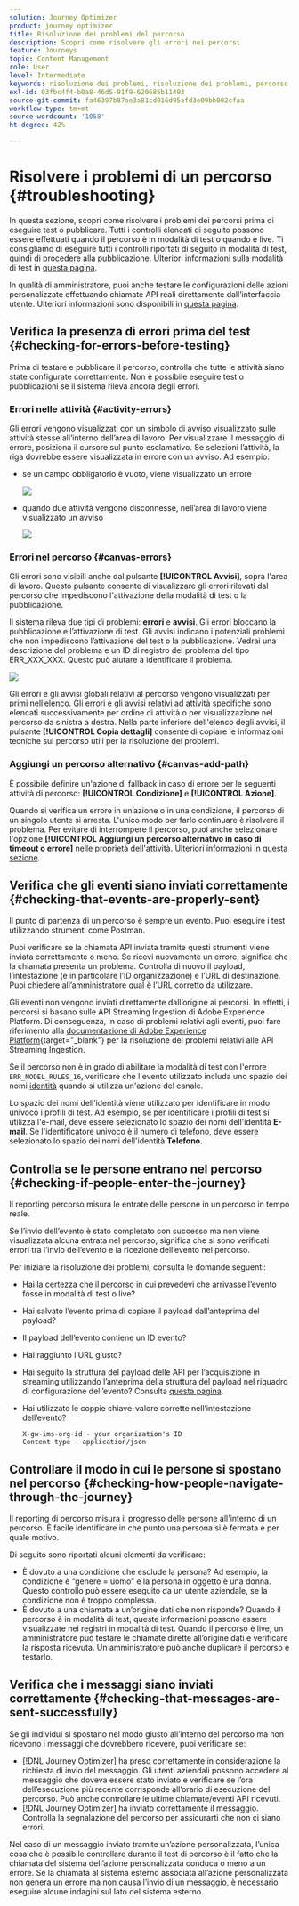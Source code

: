 ```yaml
---
solution: Journey Optimizer
product: journey optimizer
title: Risoluzione dei problemi del percorso
description: Scopri come risolvere gli errori nei percorsi
feature: Journeys
topic: Content Management
role: User
level: Intermediate
keywords: risoluzione dei problemi, risoluzione dei problemi, percorso, controllo, errori
exl-id: 03fbc4f4-b0a8-46d5-91f9-620685b11493
source-git-commit: fa46397b87ae3a81cd016d95afd3e09bb002cfaa
workflow-type: tm+mt
source-wordcount: '1058'
ht-degree: 42%

---
```


# Risolvere i problemi di un percorso {#troubleshooting}

In questa sezione, scopri come risolvere i problemi dei percorsi prima di eseguire test o pubblicare. Tutti i controlli elencati di seguito possono essere effettuati quando il percorso è in modalità di test o quando è live. Ti consigliamo di eseguire tutti i controlli riportati di seguito in modalità di test, quindi di procedere alla pubblicazione. Ulteriori informazioni sulla modalità di test in [questa pagina](../building-journeys/testing-the-journey.md).

In qualità di amministratore, puoi anche testare le configurazioni delle azioni personalizzate effettuando chiamate API reali direttamente dall’interfaccia utente. Ulteriori informazioni sono disponibili in [questa pagina](../action/troubleshoot-custom-action.md).

## Verifica la presenza di errori prima del test {#checking-for-errors-before-testing}

Prima di testare e pubblicare il percorso, controlla che tutte le attività siano state configurate correttamente. Non è possibile eseguire test o pubblicazioni se il sistema rileva ancora degli errori.


### Errori nelle attività {#activity-errors}

Gli errori vengono visualizzati con un simbolo di avviso visualizzato sulle attività stesse all’interno dell’area di lavoro. Per visualizzare il messaggio di errore, posiziona il cursore sul punto esclamativo. Se selezioni l’attività, la riga dovrebbe essere visualizzata in errore con un avviso. Ad esempio:

* se un campo obbligatorio è vuoto, viene visualizzato un errore

  ![](assets/journey63.png)

* quando due attività vengono disconnesse, nell’area di lavoro viene visualizzato un avviso

  ![](assets/canvas-disconnected.png)

### Errori nel percorso {#canvas-errors}

Gli errori sono visibili anche dal pulsante **[!UICONTROL Avvisi]**, sopra l&#39;area di lavoro. Questo pulsante consente di visualizzare gli errori rilevati dal percorso che impediscono l&#39;attivazione della modalità di test o la pubblicazione.

Il sistema rileva due tipi di problemi: **errori** e **avvisi**. Gli errori bloccano la pubblicazione e l’attivazione di test. Gli avvisi indicano i potenziali problemi che non impediscono l’attivazione del test o la pubblicazione. Vedrai una descrizione del problema e un ID di registro del problema del tipo ERR_XXX_XXX. Questo può aiutare a identificare il problema.

![](assets/journey-error-and-warning.png)

<!--Most of the time, errors detected by the system are linked to errors visible on the activities but they can also relate to other issues. In all cases, check alerts and resolve the issue using to the error description. If you cannot identify the issue, use the **[!UICONTROL Copy details]** button to store the alerts, and send them to your administrator.-->

Gli errori e gli avvisi globali relativi al percorso vengono visualizzati per primi nell’elenco. Gli errori e gli avvisi relativi ad attività specifiche sono elencati successivamente per ordine di attività o per visualizzazione nel percorso da sinistra a destra. Nella parte inferiore dell&#39;elenco degli avvisi, il pulsante **[!UICONTROL Copia dettagli]** consente di copiare le informazioni tecniche sul percorso utili per la risoluzione dei problemi.

### Aggiungi un percorso alternativo {#canvas-add-path}

È possibile definire un&#39;azione di fallback in caso di errore per le seguenti attività di percorso: **[!UICONTROL Condizione]** e **[!UICONTROL Azione]**.

Quando si verifica un errore in un’azione o in una condizione, il percorso di un singolo utente si arresta. L&#39;unico modo per farlo continuare è risolvere il problema. Per evitare di interrompere il percorso, puoi anche selezionare l&#39;opzione **[!UICONTROL Aggiungi un percorso alternativo in caso di timeout o errore]** nelle proprietà dell&#39;attività. Ulteriori informazioni in [questa sezione](../building-journeys/using-the-journey-designer.md#paths).


## Verifica che gli eventi siano inviati correttamente {#checking-that-events-are-properly-sent}

Il punto di partenza di un percorso è sempre un evento. Puoi eseguire i test utilizzando strumenti come Postman.

Puoi verificare se la chiamata API inviata tramite questi strumenti viene inviata correttamente o meno. Se ricevi nuovamente un errore, significa che la chiamata presenta un problema. Controlla di nuovo il payload, l’intestazione (e in particolare l’ID organizzazione) e l’URL di destinazione. Puoi chiedere all’amministratore qual è l’URL corretto da utilizzare.

Gli eventi non vengono inviati direttamente dall’origine ai percorsi. In effetti, i percorsi si basano sulle API Streaming Ingestion di Adobe Experience Platform. Di conseguenza, in caso di problemi relativi agli eventi, puoi fare riferimento alla [documentazione di Adobe Experience Platform](https://experienceleague.adobe.com/docs/experience-platform/ingestion/streaming/troubleshooting.html?lang=it){target="_blank"} per la risoluzione dei problemi relativi alle API Streaming Ingestion.

Se il percorso non è in grado di abilitare la modalità di test con l&#39;errore `ERR_MODEL_RULES_16`, verificare che l&#39;evento utilizzato includa uno spazio dei nomi [identità](../audience/get-started-identity.md) quando si utilizza un&#39;azione del canale.

Lo spazio dei nomi dell’identità viene utilizzato per identificare in modo univoco i profili di test. Ad esempio, se per identificare i profili di test si utilizza l&#39;e-mail, deve essere selezionato lo spazio dei nomi dell&#39;identità **E-mail**. Se l&#39;identificatore univoco è il numero di telefono, deve essere selezionato lo spazio dei nomi dell&#39;identità **Telefono**.

## Controlla se le persone entrano nel percorso {#checking-if-people-enter-the-journey}

Il reporting percorso misura le entrate delle persone in un percorso in tempo reale.

Se l’invio dell’evento è stato completato con successo ma non viene visualizzata alcuna entrata nel percorso, significa che si sono verificati errori tra l’invio dell’evento e la ricezione dell’evento nel percorso.

Per iniziare la risoluzione dei problemi, consulta le domande seguenti:

* Hai la certezza che il percorso in cui prevedevi che arrivasse l’evento fosse in modalità di test o live?
* Hai salvato l’evento prima di copiare il payload dall’anteprima del payload?
* Il payload dell’evento contiene un ID evento?
* Hai raggiunto l’URL giusto?
* Hai seguito la struttura del payload delle API per l’acquisizione in streaming utilizzando l’anteprima della struttura del payload nel riquadro di configurazione dell’evento? Consulta [questa pagina](../event/about-creating.md#preview-the-payload).
* Hai utilizzato le coppie chiave-valore corrette nell’intestazione dell’evento?

  ```
  X-gw-ims-org-id - your organization's ID
  Content-type - application/json
  ```

## Controllare il modo in cui le persone si spostano nel percorso {#checking-how-people-navigate-through-the-journey}

Il reporting di percorso misura il progresso delle persone all&#39;interno di un percorso. È facile identificare in che punto una persona si è fermata e per quale motivo.

Di seguito sono riportati alcuni elementi da verificare:

* È dovuto a una condizione che esclude la persona? Ad esempio, la condizione è “genere = uomo” e la persona in oggetto è una donna. Questo controllo può essere eseguito da un utente aziendale, se la condizione non è troppo complessa.
* È dovuto a una chiamata a un’origine dati che non risponde? Quando il percorso è in modalità di test, queste informazioni possono essere visualizzate nei registri in modalità di test. Quando il percorso è live, un amministratore può testare le chiamate dirette all’origine dati e verificare la risposta ricevuta. Un amministratore può anche duplicare il percorso e testarlo.

## Verifica che i messaggi siano inviati correttamente {#checking-that-messages-are-sent-successfully}

Se gli individui si spostano nel modo giusto all’interno del percorso ma non ricevono i messaggi che dovrebbero ricevere, puoi verificare se:

* [!DNL Journey Optimizer] ha preso correttamente in considerazione la richiesta di invio del messaggio. Gli utenti aziendali possono accedere al messaggio che doveva essere stato inviato e verificare se l’ora dell’esecuzione più recente corrisponde all’orario di esecuzione del percorso. Può anche controllare le ultime chiamate/eventi API ricevuti.
* [!DNL Journey Optimizer] ha inviato correttamente il messaggio. Controlla la segnalazione del percorso per assicurarti che non ci siano errori.

Nel caso di un messaggio inviato tramite un’azione personalizzata, l’unica cosa che è possibile controllare durante il test di percorso è il fatto che la chiamata del sistema dell’azione personalizzata conduca o meno a un errore. Se la chiamata al sistema esterno associata all’azione personalizzata non genera un errore ma non causa l’invio di un messaggio, è necessario eseguire alcune indagini sul lato del sistema esterno.
